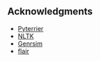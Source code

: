 
## Acknowledgments

- [Pyterrier](https://pyterrier.readthedocs.io/en/latest/terrier-index-api.html)
- [NLTK](https://www.nltk.org/)
- [Genrsim](https://radimrehurek.com/gensim/auto_examples/index.html)
- [flair](https://flairnlp.github.io/docs/intro)
